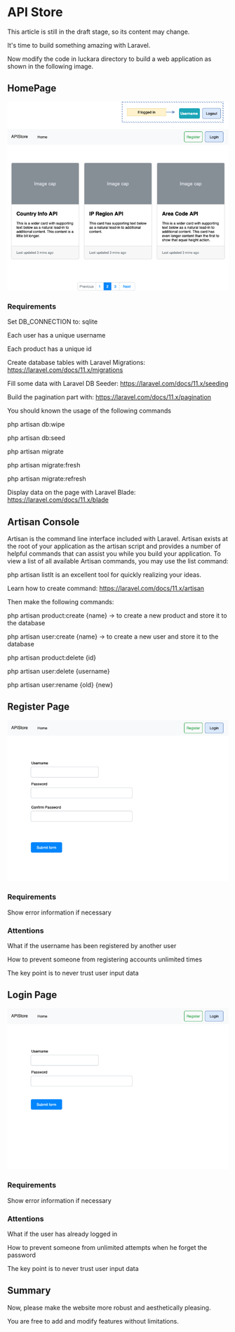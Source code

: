 # API Store

This article is still in the draft stage, so its content may change.

It's time to build something amazing with Laravel.

Now modify the code in luckara directory to build a web application as shown in the following image.

## HomePage

![](./images/12-API_Store_1.png)

### Requirements

Set DB_CONNECTION to: sqlite

Each user has a unique username

Each product has a unique id

Create database tables with Laravel Migrations: https://laravel.com/docs/11.x/migrations

Fill some data with Laravel DB Seeder: https://laravel.com/docs/11.x/seeding

Build the pagination part with: https://laravel.com/docs/11.x/pagination

You should known the usage of the following commands

php artisan db:wipe

php artisan db:seed

php artisan migrate

php artisan migrate:fresh

php artisan migrate:refresh


Display data on the page with Laravel Blade: https://laravel.com/docs/11.x/blade

## Artisan Console

Artisan is the command line interface included with Laravel. Artisan exists at the root of your application as the artisan script and provides a number of helpful commands that can assist you while you build your application. To view a list of all available Artisan commands, you may use the list command:

php artisan listIt is an excellent tool for quickly realizing your ideas.

Learn how to create command: https://laravel.com/docs/11.x/artisan

Then make the following commands:

php artisan product:create {name} -&gt; to create a new product and store it to the database

php artisan user:create {name} -&gt; to create a new user and store it to the database

php artisan product:delete {id}

php artisan user:delete {username}

php artisan user:rename {old} {new}


## Register Page

![](./images/12-API_Store_2.png)

### Requirements

Show error information if necessary

### Attentions

What if the username has been registered by another user

How to prevent someone from registering accounts unlimited times

The key point is to never trust user input data

## Login Page

![](./images/12-API_Store_3.png)

### Requirements

Show error information if necessary

### Attentions

What if the user has already logged in

How to prevent someone from unlimited attempts when he forget the password

The key point is to never trust user input data

## Summary

Now, please make the website more robust and aesthetically pleasing.

You are free to add and modify features without limitations.